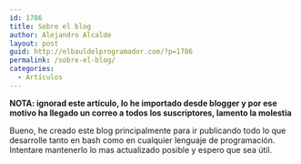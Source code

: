 ```yaml
---
id: 1786
title: Sobre el blog
author: Alejandro Alcalde
layout: post
guid: http://elbauldelprogramador.com/?p=1786
permalink: /sobre-el-blog/
categories:
  - Artículos
---
```

**NOTA: ignorad este artículo, lo he importado desde blogger y por ese motivo ha llegado un correo a todos los suscriptores, lamento la molestia**

Bueno, he creado este blog principalmente para ir publicando todo lo que desarrolle tanto en bash como en cualquier lenguaje de programación. Intentare mantenerlo lo mas actualizado posible y espero que sea útil.

